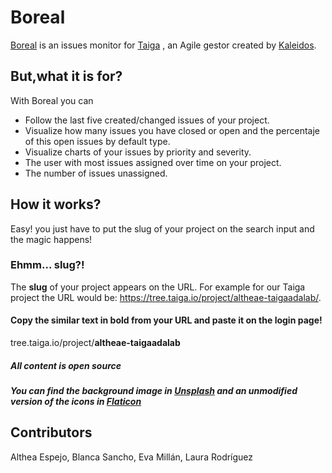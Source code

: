 

# Boreal
[Boreal](https://adalab.github.io/Boreal/) is an issues monitor for [Taiga](https://taiga.io/) , an Agile gestor created by [Kaleidos](http://kaleidos.net/).
## But,what it is for?
With Boreal you can
  + Follow the last five created/changed issues of your project.
  + Visualize  how many issues you have closed or open and the percentaje of this open issues by default type.
  + Visualize charts of your issues by priority and severity.
  + The user with most issues assigned over time  on your project.
  + The number of issues unassigned.
## How it works?
  Easy! you just have to put the slug of your project on the search input and the magic happens!
  ### Ehmm... slug?!
  The **slug** of your project appears on the URL.
  For example for our Taiga project the URL would be: https://tree.taiga.io/project/altheae-taigaadalab/.
  #### Copy the similar text in bold from your URL and paste it on the login page!
  tree.taiga.io/project/**altheae-taigaadalab**
##### All content is open source
##### You can find the background image in [Unsplash](https://unsplash.com/) and an unmodified version of the icons in [Flaticon](http://www.flaticon.com/)
## Contributors
  Althea Espejo, Blanca Sancho, Eva Millán, Laura Rodríguez
